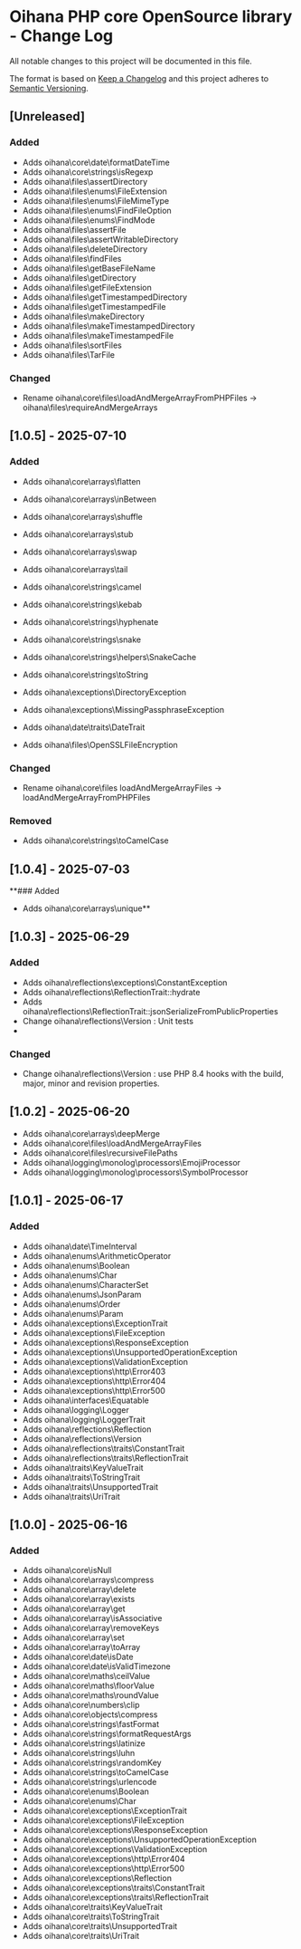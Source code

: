 # Oihana PHP core OpenSource library - Change Log

All notable changes to this project will be documented in this file.

The format is based on [Keep a Changelog](http://keepachangelog.com/) and this project adheres to [Semantic Versioning](http://semver.org/).

## [Unreleased]

### Added
- Adds oihana\core\date\formatDateTime
- Adds oihana\core\strings\isRegexp
- Adds oihana\files\assertDirectory
- Adds oihana\files\enums\FileExtension
- Adds oihana\files\enums\FileMimeType
- Adds oihana\files\enums\FindFileOption
- Adds oihana\files\enums\FindMode
- Adds oihana\files\assertFile
- Adds oihana\files\assertWritableDirectory
- Adds oihana\files\deleteDirectory
- Adds oihana\files\findFiles
- Adds oihana\files\getBaseFileName
- Adds oihana\files\getDirectory
- Adds oihana\files\getFileExtension
- Adds oihana\files\getTimestampedDirectory
- Adds oihana\files\getTimestampedFile
- Adds oihana\files\makeDirectory
- Adds oihana\files\makeTimestampedDirectory
- Adds oihana\files\makeTimestampedFile
- Adds oihana\files\sortFiles
- Adds oihana\files\TarFile

### Changed
- Rename oihana\core\files\loadAndMergeArrayFromPHPFiles -> oihana\files\requireAndMergeArrays

## [1.0.5] - 2025-07-10

### Added
- Adds oihana\core\arrays\flatten
- Adds oihana\core\arrays\inBetween
- Adds oihana\core\arrays\shuffle
- Adds oihana\core\arrays\stub
- Adds oihana\core\arrays\swap
- Adds oihana\core\arrays\tail
- Adds oihana\core\strings\camel
- Adds oihana\core\strings\kebab
- Adds oihana\core\strings\hyphenate
- Adds oihana\core\strings\snake
- Adds oihana\core\strings\helpers\SnakeCache
- Adds oihana\core\strings\toString
- Adds oihana\exceptions\DirectoryException
- Adds oihana\exceptions\MissingPassphraseException

- Adds oihana\date\traits\DateTrait
- Adds oihana\files\OpenSSLFileEncryption

### Changed
- Rename oihana\core\files loadAndMergeArrayFiles -> loadAndMergeArrayFromPHPFiles

### Removed
- Adds oihana\core\strings\toCamelCase

## [1.0.4] - 2025-07-03
**### Added
- Adds oihana\core\arrays\unique**

## [1.0.3] - 2025-06-29
### Added
- Adds oihana\reflections\exceptions\ConstantException
- Adds oihana\reflections\ReflectionTrait::hydrate
- Adds oihana\reflections\ReflectionTrait::jsonSerializeFromPublicProperties
- Change oihana\reflections\Version : Unit tests
- 
### Changed
- Change oihana\reflections\Version : use PHP 8.4 hooks with the build, major, minor and revision properties.

## [1.0.2] - 2025-06-20
- Adds oihana\core\arrays\deepMerge
- Adds oihana\core\files\loadAndMergeArrayFiles
- Adds oihana\core\files\recursiveFilePaths
- Adds oihana\logging\monolog\processors\EmojiProcessor
- Adds oihana\logging\monolog\processors\SymbolProcessor

## [1.0.1] - 2025-06-17

### Added

- Adds oihana\date\TimeInterval
- Adds oihana\enums\ArithmeticOperator
- Adds oihana\enums\Boolean
- Adds oihana\enums\Char
- Adds oihana\enums\CharacterSet
- Adds oihana\enums\JsonParam
- Adds oihana\enums\Order
- Adds oihana\enums\Param
- Adds oihana\exceptions\ExceptionTrait
- Adds oihana\exceptions\FileException
- Adds oihana\exceptions\ResponseException
- Adds oihana\exceptions\UnsupportedOperationException
- Adds oihana\exceptions\ValidationException
- Adds oihana\exceptions\http\Error403
- Adds oihana\exceptions\http\Error404
- Adds oihana\exceptions\http\Error500
- Adds oihana\interfaces\Equatable
- Adds oihana\logging\Logger
- Adds oihana\logging\LoggerTrait
- Adds oihana\reflections\Reflection
- Adds oihana\reflections\Version
- Adds oihana\reflections\traits\ConstantTrait
- Adds oihana\reflections\traits\ReflectionTrait
- Adds oihana\traits\KeyValueTrait
- Adds oihana\traits\ToStringTrait
- Adds oihana\traits\UnsupportedTrait
- Adds oihana\traits\UriTrait

## [1.0.0] - 2025-06-16

### Added

- Adds oihana\core\isNull
- Adds oihana\core\arrays\compress
- Adds oihana\core\array\delete
- Adds oihana\core\array\exists
- Adds oihana\core\array\get
- Adds oihana\core\array\isAssociative
- Adds oihana\core\array\removeKeys
- Adds oihana\core\array\set
- Adds oihana\core\array\toArray
- Adds oihana\core\date\isDate
- Adds oihana\core\date\isValidTimezone
- Adds oihana\core\maths\ceilValue
- Adds oihana\core\maths\floorValue
- Adds oihana\core\maths\roundValue
- Adds oihana\core\numbers\clip
- Adds oihana\core\objects\compress
- Adds oihana\core\strings\fastFormat
- Adds oihana\core\strings\formatRequestArgs
- Adds oihana\core\strings\latinize
- Adds oihana\core\strings\luhn
- Adds oihana\core\strings\randomKey
- Adds oihana\core\strings\toCamelCase
- Adds oihana\core\strings\urlencode
- Adds oihana\core\enums\Boolean
- Adds oihana\core\enums\Char
- Adds oihana\core\exceptions\ExceptionTrait
- Adds oihana\core\exceptions\FileException
- Adds oihana\core\exceptions\ResponseException
- Adds oihana\core\exceptions\UnsupportedOperationException
- Adds oihana\core\exceptions\ValidationException
- Adds oihana\core\exceptions\http\Error404
- Adds oihana\core\exceptions\http\Error500
- Adds oihana\core\exceptions\Reflection
- Adds oihana\core\exceptions\traits\ConstantTrait
- Adds oihana\core\exceptions\traits\ReflectionTrait
- Adds oihana\core\traits\KeyValueTrait
- Adds oihana\core\traits\ToStringTrait
- Adds oihana\core\traits\UnsupportedTrait
- Adds oihana\core\traits\UriTrait
